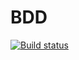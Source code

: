 # BDD
[![Build status](https://ci.appveyor.com/api/projects/status/iwwh7m48q2edq8qq/branch/main?svg=true)](https://ci.appveyor.com/project/Irapospelova/bdd/branch/main)
